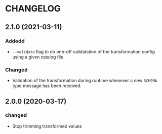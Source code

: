 # CHANGELOG


## 2.1.0 (2021-03-11)
### Addedd
- `--validate` flag to do one-off validatation of the transformation config using a given catalog file.

### Changed
- Validation of the transformation during runtime whenever a new `SCHEMA` type message has been received.


## 2.0.0 (2020-03-17)

### changed
- Stop trimming transformed values
